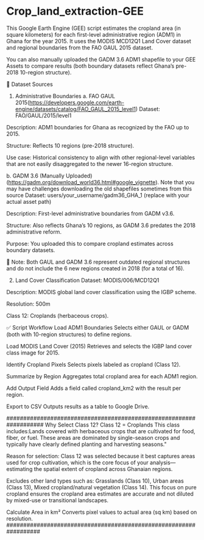 # Crop_land_extraction-GEE
This Google Earth Engine (GEE) script estimates the cropland area (in square kilometers) for each first-level administrative region (ADM1) in Ghana for the year 2015. It uses the MODIS MCD12Q1 Land Cover dataset and regional boundaries from the FAO GAUL 2015 dataset.

You can also manually uploaded the GADM 3.6 ADM1 shapefile to your GEE Assets to compare results (both boundary datasets reflect Ghana’s pre-2018 10-region structure).

📁 Dataset Sources
1. Administrative Boundaries
a. FAO GAUL 2015(https://developers.google.com/earth-engine/datasets/catalog/FAO_GAUL_2015_level1)
Dataset: FAO/GAUL/2015/level1

Description: ADM1 boundaries for Ghana as recognized by the FAO up to 2015.

Structure: Reflects 10 regions (pre-2018 structure).

Use case: Historical consistency to align with other regional-level variables that are not easily disaggregated to the newer 16-region structure.

b. GADM 3.6 (Manually Uploaded) (https://gadm.org/download_world36.html#google_vignette). Note that you may have challenges downloading the old shapefiles sometimes from this source
Dataset: users/your_username/gadm36_GHA_1 (replace with your actual asset path) 

Description: First-level administrative boundaries from GADM v3.6.

Structure: Also reflects Ghana’s 10 regions, as GADM 3.6 predates the 2018 administrative reform.

Purpose: You uploaded this to compare cropland estimates across boundary datasets.

🔴 Note: Both GAUL and GADM 3.6 represent outdated regional structures and do not include the 6 new regions created in 2018 (for a total of 16).

2. Land Cover Classification
Dataset: MODIS/006/MCD12Q1

Description: MODIS global land cover classification using the IGBP scheme.

Resolution: 500m

Class 12: Croplands (herbaceous crops).

✅ Script Workflow
Load ADM1 Boundaries
Selects either GAUL or GADM (both with 10-region structures) to define regions.

Load MODIS Land Cover (2015)
Retrieves and selects the IGBP land cover class image for 2015.

Identify Cropland Pixels
Selects pixels labeled as cropland (Class 12).

Summarize by Region
Aggregates total cropland area for each ADM1 region.

Add Output Field
Adds a field called cropland_km2 with the result per region.

Export to CSV
Outputs results as a table to Google Drive.

###################################################################
Why Select Class 12?
Class 12 = Croplands
This class includes:Lands covered with herbaceous crops that are cultivated for food, fiber, or fuel. These areas are dominated by single-season crops and typically have clearly defined planting and harvesting seasons."

Reason for selection:
Class 12 was selected because it best captures areas used for crop cultivation, which is the core focus of your analysis—estimating the spatial extent of cropland across Ghanaian regions.

Excludes other land types such as: Grasslands (Class 10), Urban areas (Class 13), Mixed cropland/natural vegetation (Class 14). This focus on pure cropland ensures the cropland area estimates are accurate and not diluted by mixed-use or transitional landscapes.

Calculate Area in km²
Converts pixel values to actual area (sq km) based on resolution.
##################################################################
